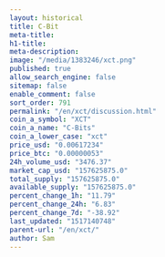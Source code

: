 ```yaml
---
layout: historical
title: C-Bit
meta-title: 
h1-title: 
meta-description: 
image: "/media/1383246/xct.png"
published: true
allow_search_engine: false
sitemap: false
enable_comment: false
sort_order: 791
permalink: "/en/xct/discussion.html"
coin_a_symbol: "XCT"
coin_a_name: "C-Bits"
coin_a_lower_case: "xct"
price_usd: "0.00617234"
price_btc: "0.00000053"
24h_volume_usd: "3476.37"
market_cap_usd: "157625875.0"
total_supply: "157625875.0"
available_supply: "157625875.0"
percent_change_1h: "11.79"
percent_change_24h: "6.83"
percent_change_7d: "-38.92"
last_updated: "1517140748"
parent-url: "/en/xct/"
author: Sam
---
```


